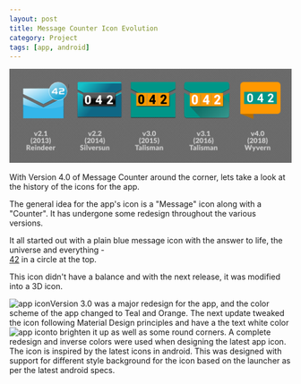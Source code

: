 ```yaml
---
layout: post
title: Message Counter Icon Evolution
category: Project
tags: [app, android]
---
```

<div class="featured">
  <img src="/public/images/message_counter_icons.png" alt="Message Counter Icons" />
</div>

With Version 4.0 of Message Counter around the corner, lets take a look at the history of the icons for the app.

<!-- more -->

The general idea for the app's icon is a "Message" icon along with a "Counter". It has undergone some redesign throughout 
the various versions. 

It all started out with a plain blue message icon with the answer to life, the universe and everything -  
[42](https://www.google.com/search?q=answer+to+life+the+universe+and+everything) in a circle at the top. 

This icon didn't have a balance and with the next release, it was modified into a 3D icon.

<img alt="app icon" src="https://raw.githubusercontent.com/midhunhk/message-counter/gh-pages/resources/v3/app_icon.png" align="left"/>
Version 3.0 was a major redesign for the app, and the color scheme of the app changed to Teal and Orange. 
The next update tweaked the icon following Material Design principles and have a the text white color to brighten it up as well as some round corners.

<img alt="app icon" src="https://raw.githubusercontent.com/midhunhk/message-counter/gh-pages/resources/v4/app_icon.png" align="left"/>
A complete redesign and inverse colors were used when designing the latest app icon. The icon is inspired by the latest icons 
in android. This was designed with support for different style background for the icon based on the launcher as per the latest 
android specs.
